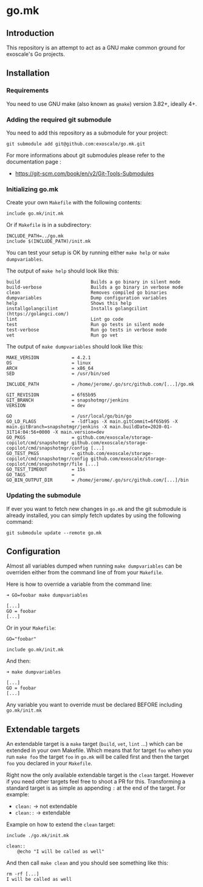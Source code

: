 # go.mk

## Introduction

This repository is an attempt to act as a GNU make common ground for exoscale's Go projects.

## Installation

### Requirements

You need to use GNU make (also known as `gmake`) version 3.82+, ideally 4+.

### Adding the required git submodule

You need to add this repository as a submodule for your project:

    git submodule add git@github.com:exoscale/go.mk.git


For more informations about git submodules please refer to the documentation
page :

- https://git-scm.com/book/en/v2/Git-Tools-Submodules

### Initializing go.mk

Create your own `Makefile` with the following contents:

    include go.mk/init.mk


Or if `Makefile` is in a subdirectory:

    INCLUDE_PATH=../go.mk
    include $(INCLUDE_PATH)/init.mk

You can test your setup is OK by running either `make help` or `make dumpvariables`.

The output of `make help` should look like this:

    build                          Builds a go binary in silent mode
    build-verbose                  Builds a go binary in verbose mode
    clean                          Removes compiled go binaries
    dumpvariables                  Dump configuration variables
    help                           Shows this help
    installgolangcilint            Installs golangcilint (https://golangci.com/)
    lint                           Lint go code
    test                           Run go tests in silent mode
    test-verbose                   Run go tests in verbose mode 
    vet                            Run go vet

The output of `make dumpvariables` should look like this:

    MAKE_VERSION            = 4.2.1
    OS                      = linux
    ARCH                    = x86_64
    SED                     = /usr/bin/sed

    INCLUDE_PATH            = /home/jerome/.go/src/github.com/[...]/go.mk

    GIT_REVISION            = 6f65b95
    GIT_BRANCH              = snapshotmgr/jenkins
    VERSION                 = dev

    GO                      = /usr/local/go/bin/go
    GO_LD_FLAGS             = -ldflags -X main.gitCommit=6f65b95 -X main.gitBranch=snapshotmgr/jenkins -X main.buildDate=2020-01-31T14:04:56+0000 -X main.version=dev
    GO_PKGS                 = github.com/exoscale/storage-copilot/cmd/snapshotmgr github.com/exoscale/storage-copilot/cmd/snapshotmgr/config [...]
    GO_TEST_PKGS            = github.com/exoscale/storage-copilot/cmd/snapshotmgr/config github.com/exoscale/storage-copilot/cmd/snapshotmgr/file [...]
    GO_TEST_TIMEOUT         = 15s
    GO_TAGS                 = 
    GO_BIN_OUTPUT_DIR       = /home/jerome/.go/src/github.com/[...]/bin
    
### Updating the submodule

If ever you want to fetch new changes in `go.mk` and the git submodule is
already installed, you can simply fetch updates by using the following command:

    git submodule update --remote go.mk

## Configuration

Almost all variables dumped when running `make dumpvariables` can be overriden
either from the command line of from your `Makefile`.

Here is how to override a variable from the command line:

    ➜ GO=foobar make dumpvariables

    [...]
    GO = foobar
    [...]

Or in your `Makefile`:

    GO="foobar"

    include go.mk/init.mk

And then:

    ➜ make dumpvariables

    [...]
    GO = foobar
    [...]

Any variable you want to override must be declared BEFORE including `go.mk/init.mk`


## Extendable targets

An extendable target is a `make` target (`build`, `vet`, `lint` ...) which can
be extended in your own Makefile. Which means that for target `foo` when you
run `make foo` the target `foo` in `go.mk` will be called first and then the
target `foo` you declared in your `Makefile`.

Right now the only available extendable target is the `clean` target. However
if you need other targets feel free to shoot a PR for this. Transforming a
standard target is as simple as appending `:` at the end of the target. For
example:

- `clean:` -> not extendable
- `clean::` -> extendable

Example on how to extend the `clean` target:


    include ./go.mk/init.mk

    clean::
        @echo "I will be called as well"

And then call `make clean` and you should see something like this:

    rm -rf [...]
    I will be called as well
